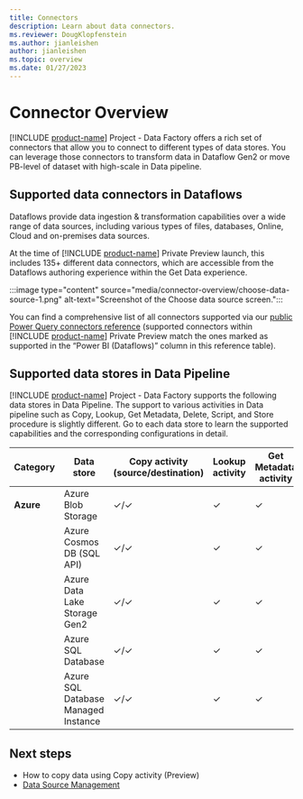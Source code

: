 ```yaml
---
title: Connectors
description: Learn about data connectors.
ms.reviewer: DougKlopfenstein
ms.author: jianleishen
author: jianleishen
ms.topic: overview 
ms.date: 01/27/2023
---
```


# Connector Overview

[!INCLUDE [product-name](../includes/product-name.md)] Project - Data Factory offers a rich set of connectors that allow you to connect to different types of data stores. You can leverage those connectors to transform data in Dataflow Gen2 or move PB-level of dataset with high-scale in Data pipeline.

## Supported data connectors in Dataflows

Dataflows provide data ingestion & transformation capabilities over a wide range of data sources, including various types of files, databases, Online, Cloud and on-premises data sources.

At the time of [!INCLUDE [product-name](../includes/product-name.md)] Private Preview launch, this includes 135+ different data connectors, which are accessible from the Dataflows authoring experience within the Get Data experience.

:::image type="content" source="media/connector-overview/choose-data-source-1.png" alt-text="Screenshot of the Choose data source screen.":::

You can find a comprehensive list of all connectors supported via our [public Power Query connectors reference](/power-query/connectors/) (supported connectors within [!INCLUDE [product-name](../includes/product-name.md)] Private Preview match the ones marked as supported in the “Power BI (Dataflows)” column in this reference table).

## Supported data stores in Data Pipeline

[!INCLUDE [product-name](../includes/product-name.md)] Project - Data Factory supports the following data stores in Data Pipeline. The support to various activities in Data pipeline such as Copy, Lookup, Get Metadata, Delete, Script, and Store procedure is slightly different. Go to each data store to learn the supported capabilities and the corresponding configurations in detail.

| **Category** | **Data store** | **Copy activity (source/destination)** | **Lookup activity** | **Get Metadata activity** | **Delete activity** | **Script activity** | **Stored Procedure activity** |
|---|---|---|---|---|---|---|---|
| **Azure** | Azure Blob Storage | ✓/✓ | ✓ | ✓ | ✓ | - | - |
|  | Azure Cosmos DB (SQL API) | ✓/✓ | ✓ | ✓ | ✓ | - | - |
|  | Azure Data Lake Storage Gen2 | ✓/✓ | ✓ | ✓ | ✓ | - | - |
|  | Azure SQL Database | ✓/✓ | ✓ | ✓ | ✓ | ✓ | ✓ |
|  | Azure SQL Database Managed Instance | ✓/✓ | ✓ | ✓ | ✓ | ✓ | ✓ |

## Next steps

- How to copy data using Copy activity (Preview)
- [Data Source Management](data-source-managment.md)
